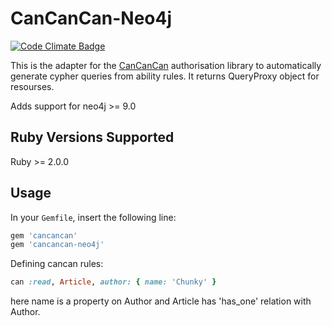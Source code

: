 # CanCanCan-Neo4j

[![Code Climate Badge](https://codeclimate.com/github/CanCanCommunity/cancancan.svg)](https://codeclimate.com/github/amitsuryavanshi/cancancan-neo4j)

This is the adapter for the [CanCanCan](https://github.com/CanCanCommunity/cancancan) authorisation
library to automatically generate cypher queries from ability rules. It returns QueryProxy object for resourses.

Adds support for neo4j >= 9.0

## Ruby Versions Supported

Ruby >= 2.0.0

## Usage

In your `Gemfile`, insert the following line:

```ruby
gem 'cancancan'
gem 'cancancan-neo4j'
```
Defining cancan rules:

```ruby
can :read, Article, author: { name: 'Chunky' }
```
here name is a property on Author and Article has 'has_one' relation with Author.

